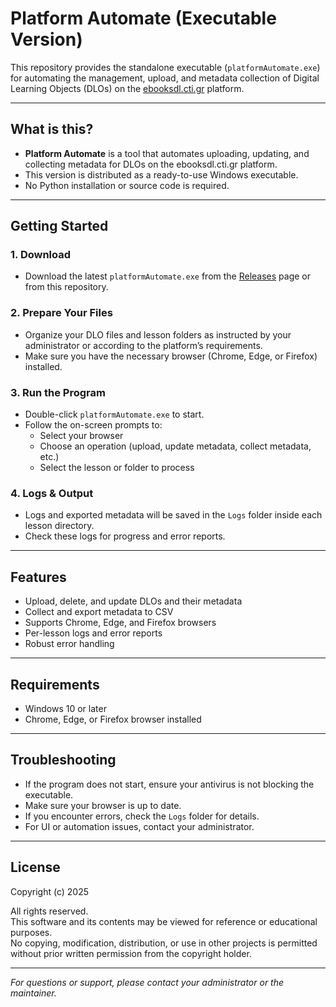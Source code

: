 # Platform Automate (Executable Version)

This repository provides the standalone executable (`platformAutomate.exe`) for automating the management, upload, and metadata collection of Digital Learning Objects (DLOs) on the [ebooksdl.cti.gr](https://ebooksdl.cti.gr/) platform.

---

## What is this?

- **Platform Automate** is a tool that automates uploading, updating, and collecting metadata for DLOs on the ebooksdl.cti.gr platform.
- This version is distributed as a ready-to-use Windows executable.  
- No Python installation or source code is required.

---

## Getting Started

### 1. Download

- Download the latest `platformAutomate.exe` from the [Releases](./releases) page or from this repository.

### 2. Prepare Your Files

- Organize your DLO files and lesson folders as instructed by your administrator or according to the platform’s requirements.
- Make sure you have the necessary browser (Chrome, Edge, or Firefox) installed.

### 3. Run the Program

- Double-click `platformAutomate.exe` to start.
- Follow the on-screen prompts to:
  - Select your browser
  - Choose an operation (upload, update metadata, collect metadata, etc.)
  - Select the lesson or folder to process

### 4. Logs & Output

- Logs and exported metadata will be saved in the `Logs` folder inside each lesson directory.
- Check these logs for progress and error reports.

---

## Features

- Upload, delete, and update DLOs and their metadata
- Collect and export metadata to CSV
- Supports Chrome, Edge, and Firefox browsers
- Per-lesson logs and error reports
- Robust error handling

---

## Requirements

- Windows 10 or later
- Chrome, Edge, or Firefox browser installed

---

## Troubleshooting

- If the program does not start, ensure your antivirus is not blocking the executable.
- Make sure your browser is up to date.
- If you encounter errors, check the `Logs` folder for details.
- For UI or automation issues, contact your administrator.

---

## License

Copyright (c) 2025

All rights reserved.  
This software and its contents may be viewed for reference or educational purposes.  
No copying, modification, distribution, or use in other projects is permitted without prior written permission from the copyright holder.

---

*For questions or support, please contact your administrator or the maintainer.*
